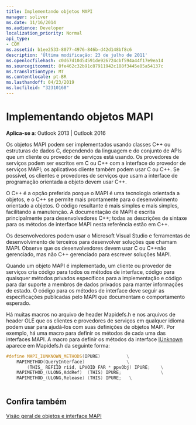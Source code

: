 ```yaml
---
title: Implementando objetos MAPI
manager: soliver
ms.date: 11/16/2014
ms.audience: Developer
localization_priority: Normal
api_type:
- COM
ms.assetid: b1ee2533-8077-4976-846b-d42d148bf8c6
description: 'Última modificação: 23 de julho de 2011'
ms.openlocfilehash: c0d67d10d54591de926724cbf594a44f17e9ea14
ms.sourcegitcommit: 8fe462c32b91c87911942c188f3445e85a54137c
ms.translationtype: MT
ms.contentlocale: pt-BR
ms.lasthandoff: 04/23/2019
ms.locfileid: "32310168"
---
```

# <a name="implementing-mapi-objects"></a>Implementando objetos MAPI

  
  
**Aplica-se a**: Outlook 2013 | Outlook 2016 
  
Os objetos MAPI podem ser implementados usando classes C++ ou estruturas de dados C, dependendo da linguagem e do conjunto de APIs que um cliente ou provedor de serviços está usando. Os provedores de serviços podem ser escritos em C ou C++ com a interface do provedor de serviços MAPI; os aplicativos cliente também podem usar C ou C++. Se possível, os clientes e provedores de serviços que usam a interface de programação orientada a objeto devem usar C++. 
  
O C++ é a opção preferida porque o MAPI é uma tecnologia orientada a objetos, e o C++ se permite mais prontamente para o desenvolvimento orientado a objetos. O código resultante é mais simples e mais simples, facilitando a manutenção. A documentação de MAPI é escrita principalmente para desenvolvedores C++; todas as descrições de sintaxe para os métodos de interface MAPI nesta referência estão em C++.
  
Os desenvolvedores podem usar o Microsoft Visual Studio e ferramentas de desenvolvimento de terceiros para desenvolver soluções que chamam MAPI. Observe que os desenvolvedores devem usar C ou C++não gerenciado, mas não C++ gerenciado para escrever soluções MAPI.
  
Quando um objeto MAPI é implementado, um cliente ou provedor de serviços cria código para todos os métodos de interface, código para quaisquer métodos privados específicos para a implementação e código para dar suporte a membros de dados privados para manter informações de estado. O código para os métodos de interface deve seguir as especificações publicadas pelo MAPI que documentam o comportamento esperado. 
  
Há muitas macros no arquivo de header Mapidefs.h e nos arquivos de header OLE que os clientes e provedores de serviços em qualquer idioma podem usar para ajudá-los com suas definições de objetos MAPI. Por exemplo, há uma macro para definir os métodos de cada uma das interfaces MAPI. A macro para definir os métodos da interface [IUnknown](https://msdn.microsoft.com/library/ms680509%28v=VS.85%29.aspx) aparece em Mapidefs.h da seguinte forma: 
  
```cpp
#define MAPI_IUNKNOWN_METHODS(IPURE)          \
    MAPIMETHOD(QueryInterface)                \
        (THIS_ REFIID riid, LPVOID FAR * ppvObj) IPURE;    \
    MAPIMETHOD_(ULONG,AddRef)  (THIS) IPURE;               \
    MAPIMETHOD_(ULONG,Release) (THIS) IPURE;   \
 
```

## <a name="see-also"></a>Confira também



[Visão geral de objetos e interface MAPI](mapi-object-and-interface-overview.md)

